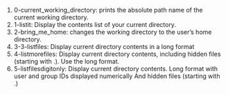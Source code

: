 1. 0-current_working_directory: prints the absolute path name of the current working directory.
2. 1-listit: Display the contents list of your current directory.
3. 2-bring_me_home: changes the working directory to the user’s home directory.
4. 3-3-listfiles: Display current directory contents in a long format
5. 4-listmorefiles: Display current directory contents, including hidden files (starting with .). Use the long format.
6. 5-listfilesdigitonly: Display current directory contents. Long format with user and group IDs displayed numerically And hidden files (starting with .)